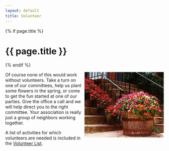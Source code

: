 ```yaml
---
layout: default
title: Volunteer
---
```


{% if page.title %} 
# {{ page.title }}
{% endif %}

												
<img alt="Flowers" src="images/flower_bucket.jpg" style="margin-left: 10px; float:right;"/>Of course none of this would work without volunteers. Take a turn on one of our committees, help us plant some flowers in the spring, or come to get the fun started at one of our parties. Give the office a call and we will help direct you to the right committee. Your association is really just a group of neighbors working together.

A list of activities for which volunteers are needed is included in the [Volunteer List](https://skydrive.live.com/redir?resid=529E6218CA92DA58%211545).
												
